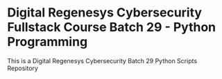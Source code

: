 # Digital Regenesys Cybersecurity Fullstack Course Batch 29 - Python Programming
This is a Digital Regenesys Cybersecurity Batch 29 Python Scripts Repository
